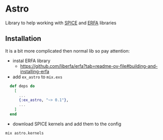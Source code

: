 # Astro

Library to help working with [SPICE](https://naif.jpl.nasa.gov/pub/naif/toolkit_docs/C/index.html)
and [ERFA](https://github.com/liberfa/erfa) libraries

## Installation

It is a bit more complicated then normal lib so pay attention:

- instal ERFA library
  - <https://github.com/liberfa/erfa?tab=readme-ov-file#building-and-installing-erfa>
- add `ex_astro` to `mix.exs`

```elixir
  def deps do
    [
      ...
      {:ex_astro, "~> 0.1"},
      ...
    ]
  end
```

- download SPICE kernels and add them to the config

```bash
mix astro.kernels
```
